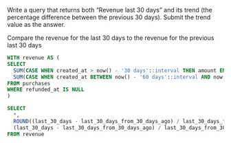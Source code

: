Write a query that returns both “Revenue last 30 days” and its trend (the percentage difference between the previous 30 days). Submit the trend value as the answer.


Compare the revenue for the last 30 days to the revenue for the previous last 30 days

```sql
WITH revenue AS (
SELECT
  SUM(CASE WHEN created_at > now() - '30 days'::interval THEN amount END) AS last_30_days,
  SUM(CASE WHEN created_at BETWEEN now() - '60 days'::interval AND now() - '30 days'::interval THEN amount END) AS last_30_days_from_30_days_ago
FROM purchases
WHERE refunded_at IS NULL
)

SELECT 
  *,
  ROUND((last_30_days - last_30_days_from_30_days_ago) / last_30_days_from_30_days_ago) AS trend_rounded,
  (last_30_days - last_30_days_from_30_days_ago) / last_30_days_from_30_days_ago AS trend
FROM revenue

```